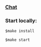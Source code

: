 ### [Chat](chat-production-058b.up.railway.app)

### Start locally:
`$make install`

`$make start`


